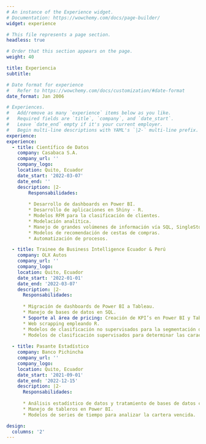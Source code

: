 ```yaml
---
# An instance of the Experience widget.
# Documentation: https://wowchemy.com/docs/page-builder/
widget: experience

# This file represents a page section.
headless: true

# Order that this section appears on the page.
weight: 40

title: Experiencia
subtitle:

# Date format for experience
#   Refer to https://wowchemy.com/docs/customization/#date-format
date_format: Jan 2006

# Experiences.
#   Add/remove as many `experience` items below as you like.
#   Required fields are `title`, `company`, and `date_start`.
#   Leave `date_end` empty if it's your current employer.
#   Begin multi-line descriptions with YAML's `|2-` multi-line prefix.
experience:
experience:
  - title: Científico de Datos
    company: Casabaca S.A.
    company_url: ''
    company_logo: 
    location: Quito, Ecuador
    date_start: '2022-03-07'
    date_end: ''
    description: |2-
        Responsabilidades:
        
        * Desarrollo de dashboards en Power BI.
        * Desarrollo de aplicaciones en Shiny - R.
        * Modelos RFM para la clasificación de clientes.
        * Modelación analítica.
        * Manejo de grandes volúmenes de información vía SQL, SingleStore y R.
        * Modelos de recomendación de cestas de compras.
        * Automatización de procesos.

  - title: Trainee de Business Intelligence Ecuador & Perú
    company: OLX Autos
    company_url: ''
    company_logo: 
    location: Quito, Ecuador
    date_start: '2022-01-01'
    date_end: '2022-03-07'
    description: |2- 
      Responsabilidades: 
      
      * Migración de dashboards de Power BI a Tableau.
      * Manejo de bases de datos en SQL.
      * Soporte al área de pricing: Creación de KPI’s en Power BI y Tableau.
      * Web scrapping empleando R.
      * Modelos de clasificación no supervisados para la segmentación de clientes.
      * Modelos de clasificación supervisados para determinar las características de los autos más vendidos. 
      
  - title: Pasante Estadístico
    company: Banco Pichincha
    company_url: ''
    company_logo: 
    location: Quito, Ecuador
    date_start: '2021-09-01'
    date_end: '2022-12-15'
    description: |2- 
      Responsabilidades: 
      
      * Análisis estadístico de datos y tratamiento de bases de datos con R y Excel.
      * Manejo de tableros en Power BI.
      * Modelos de series de tiempo para analizar la cartera vencida. 

design:
  columns: '2'
---
```

